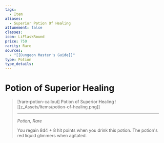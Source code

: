 ```yaml
---
tags:
  - Item
aliases:
  - Superior Potion Of Healing
attunement: false
classes: 
icon: LiFlaskRound
price: 750
rarity: Rare
sources:
  - "[[Dungeon Master's Guide]]"
type: Potion
type_details: 
---
```


# Potion of Superior Healing

>[!rare-potion-callout] Potion of Superior Healing
>![[z_Assets/Items/potion-of-healing.png]]
>
>- - -
>_Potion, Rare_
>
>You regain 8d4 + 8 hit points when you drink this potion. The potion's red liquid glimmers when agitated.
>
